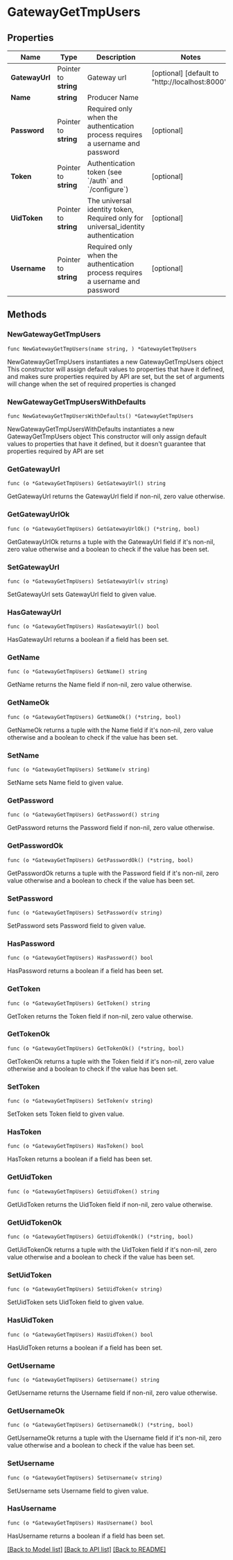 # GatewayGetTmpUsers

## Properties

Name | Type | Description | Notes
------------ | ------------- | ------------- | -------------
**GatewayUrl** | Pointer to **string** | Gateway url | [optional] [default to "http://localhost:8000"]
**Name** | **string** | Producer Name | 
**Password** | Pointer to **string** | Required only when the authentication process requires a username and password | [optional] 
**Token** | Pointer to **string** | Authentication token (see &#x60;/auth&#x60; and &#x60;/configure&#x60;) | [optional] 
**UidToken** | Pointer to **string** | The universal identity token, Required only for universal_identity authentication | [optional] 
**Username** | Pointer to **string** | Required only when the authentication process requires a username and password | [optional] 

## Methods

### NewGatewayGetTmpUsers

`func NewGatewayGetTmpUsers(name string, ) *GatewayGetTmpUsers`

NewGatewayGetTmpUsers instantiates a new GatewayGetTmpUsers object
This constructor will assign default values to properties that have it defined,
and makes sure properties required by API are set, but the set of arguments
will change when the set of required properties is changed

### NewGatewayGetTmpUsersWithDefaults

`func NewGatewayGetTmpUsersWithDefaults() *GatewayGetTmpUsers`

NewGatewayGetTmpUsersWithDefaults instantiates a new GatewayGetTmpUsers object
This constructor will only assign default values to properties that have it defined,
but it doesn't guarantee that properties required by API are set

### GetGatewayUrl

`func (o *GatewayGetTmpUsers) GetGatewayUrl() string`

GetGatewayUrl returns the GatewayUrl field if non-nil, zero value otherwise.

### GetGatewayUrlOk

`func (o *GatewayGetTmpUsers) GetGatewayUrlOk() (*string, bool)`

GetGatewayUrlOk returns a tuple with the GatewayUrl field if it's non-nil, zero value otherwise
and a boolean to check if the value has been set.

### SetGatewayUrl

`func (o *GatewayGetTmpUsers) SetGatewayUrl(v string)`

SetGatewayUrl sets GatewayUrl field to given value.

### HasGatewayUrl

`func (o *GatewayGetTmpUsers) HasGatewayUrl() bool`

HasGatewayUrl returns a boolean if a field has been set.

### GetName

`func (o *GatewayGetTmpUsers) GetName() string`

GetName returns the Name field if non-nil, zero value otherwise.

### GetNameOk

`func (o *GatewayGetTmpUsers) GetNameOk() (*string, bool)`

GetNameOk returns a tuple with the Name field if it's non-nil, zero value otherwise
and a boolean to check if the value has been set.

### SetName

`func (o *GatewayGetTmpUsers) SetName(v string)`

SetName sets Name field to given value.


### GetPassword

`func (o *GatewayGetTmpUsers) GetPassword() string`

GetPassword returns the Password field if non-nil, zero value otherwise.

### GetPasswordOk

`func (o *GatewayGetTmpUsers) GetPasswordOk() (*string, bool)`

GetPasswordOk returns a tuple with the Password field if it's non-nil, zero value otherwise
and a boolean to check if the value has been set.

### SetPassword

`func (o *GatewayGetTmpUsers) SetPassword(v string)`

SetPassword sets Password field to given value.

### HasPassword

`func (o *GatewayGetTmpUsers) HasPassword() bool`

HasPassword returns a boolean if a field has been set.

### GetToken

`func (o *GatewayGetTmpUsers) GetToken() string`

GetToken returns the Token field if non-nil, zero value otherwise.

### GetTokenOk

`func (o *GatewayGetTmpUsers) GetTokenOk() (*string, bool)`

GetTokenOk returns a tuple with the Token field if it's non-nil, zero value otherwise
and a boolean to check if the value has been set.

### SetToken

`func (o *GatewayGetTmpUsers) SetToken(v string)`

SetToken sets Token field to given value.

### HasToken

`func (o *GatewayGetTmpUsers) HasToken() bool`

HasToken returns a boolean if a field has been set.

### GetUidToken

`func (o *GatewayGetTmpUsers) GetUidToken() string`

GetUidToken returns the UidToken field if non-nil, zero value otherwise.

### GetUidTokenOk

`func (o *GatewayGetTmpUsers) GetUidTokenOk() (*string, bool)`

GetUidTokenOk returns a tuple with the UidToken field if it's non-nil, zero value otherwise
and a boolean to check if the value has been set.

### SetUidToken

`func (o *GatewayGetTmpUsers) SetUidToken(v string)`

SetUidToken sets UidToken field to given value.

### HasUidToken

`func (o *GatewayGetTmpUsers) HasUidToken() bool`

HasUidToken returns a boolean if a field has been set.

### GetUsername

`func (o *GatewayGetTmpUsers) GetUsername() string`

GetUsername returns the Username field if non-nil, zero value otherwise.

### GetUsernameOk

`func (o *GatewayGetTmpUsers) GetUsernameOk() (*string, bool)`

GetUsernameOk returns a tuple with the Username field if it's non-nil, zero value otherwise
and a boolean to check if the value has been set.

### SetUsername

`func (o *GatewayGetTmpUsers) SetUsername(v string)`

SetUsername sets Username field to given value.

### HasUsername

`func (o *GatewayGetTmpUsers) HasUsername() bool`

HasUsername returns a boolean if a field has been set.


[[Back to Model list]](../README.md#documentation-for-models) [[Back to API list]](../README.md#documentation-for-api-endpoints) [[Back to README]](../README.md)


